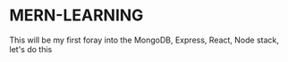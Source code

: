 # MERN-LEARNING
This will be my first foray into the MongoDB, Express, React, Node stack, let's do this
